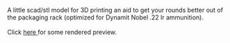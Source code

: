 A little scad/stl model for 3D printing an aid to get your rounds better out of the packaging rack (optimized for Dynamit Nobel .22 lr ammunition).
<br><br>
Click <a href="https://github.com/manschwa/bulletsteps/blob/master/bulletsteps.stl"> here </a> for some rendered preview.

